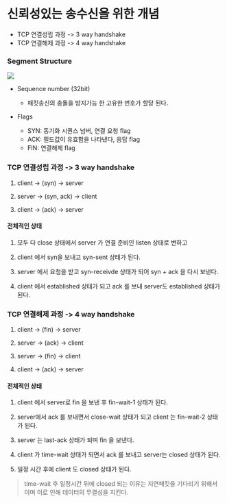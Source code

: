 # 신뢰성있는 송수신을 위한 개념

- TCP 연결성립 과정 -> 3 way handshake
- TCP 연결해제 과정 -> 4 way handshake

### Segment Structure

![](https://ifh.cc/g/WHbzsQ.jpg)

- Sequence number (32bit)

  - 패킷송신의 충돌을 방지가능 한 고유한 번호가 할당 된다.

- Flags
  - SYN: 동기화 시퀀스 넘버, 연결 요청 flag
  - ACK: 필드값이 유효함을 나타낸다, 응답 flag
  - FIN: 연결해제 flag

### TCP 연결성립 과정 -> 3 way handshake

1. client -> (syn) -> server

2. server -> (syn, ack) -> client

3. client -> (ack) -> server

#### 전체적인 상태

1. 모두 다 close 상태에서 server 가 연결 준비인 listen 상태로 변하고

2. client 에서 syn을 보내고 syn-sent 상태가 된다.

3. server 에서 요청을 받고 syn-receivde 상태가 되어 syn + ack 을 다시 보낸다.

4. client 에서 established 상태가 되고 ack 를 보내 server도 established 상태가 된다.

### TCP 연결해제 과정 -> 4 way handshake

1. client -> (fin) -> server

2. server -> (ack) -> client

3. server -> (fin) -> client

4. client -> (ack) -> server

#### 전체적인 상태

1. client 에서 server로 fin 을 보낸 후 fin-wait-1 상태가 된다.

2. server에서 ack 를 보내면서 close-wait 상태가 되고 client 는 fin-wait-2 상태가 된다.

3. server 는 last-ack 상태가 되며 fin 을 보낸다.

4. client 가 time-wait 상태가 되면서 ack 를 보내고 server는 closed 상태가 된다.

5. 일정 시간 후에 client 도 closed 상태가 된다.

> time-wait 후 일정시간 뒤에 closed 되는 이유는 지연패킷을 기다리기 위해서 이며 이로 인해 데이터의 무결성을 지킨다.
